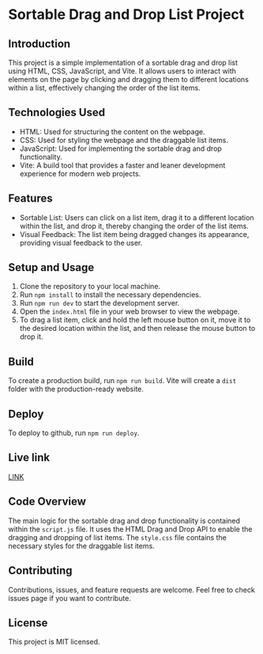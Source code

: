 # Sortable Drag and Drop List Project

## Introduction
This project is a simple implementation of a sortable drag and drop list using HTML, CSS, JavaScript, and Vite. It allows users to interact with elements on the page by clicking and dragging them to different locations within a list, effectively changing the order of the list items.

## Technologies Used
- HTML: Used for structuring the content on the webpage.
- CSS: Used for styling the webpage and the draggable list items.
- JavaScript: Used for implementing the sortable drag and drop functionality.
- Vite: A build tool that provides a faster and leaner development experience for modern web projects.

## Features
- Sortable List: Users can click on a list item, drag it to a different location within the list, and drop it, thereby changing the order of the list items.
- Visual Feedback: The list item being dragged changes its appearance, providing visual feedback to the user.

## Setup and Usage
1. Clone the repository to your local machine.
2. Run `npm install` to install the necessary dependencies.
3. Run `npm run dev` to start the development server.
4. Open the `index.html` file in your web browser to view the webpage.
5. To drag a list item, click and hold the left mouse button on it, move it to the desired location within the list, and then release the mouse button to drop it.

## Build
To create a production build, run `npm run build`. Vite will create a `dist` folder with the production-ready website.

## Deploy
To deploy to github, run `npm run deploy`. 

## Live link
[LINK](https://fmanimashaun.github.io/dragNDrop/)

## Code Overview
The main logic for the sortable drag and drop functionality is contained within the `script.js` file. It uses the HTML Drag and Drop API to enable the dragging and dropping of list items. The `style.css` file contains the necessary styles for the draggable list items.

## Contributing
Contributions, issues, and feature requests are welcome. Feel free to check issues page if you want to contribute.

## License
This project is MIT licensed.
